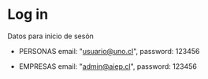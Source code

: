 # Log in

Datos para inicio de sesón

* PERSONAS
      email: "usuario@uno.cl",
      password: 123456

* EMPRESAS
      email: "admin@aiep.cl",
      password: 123456
